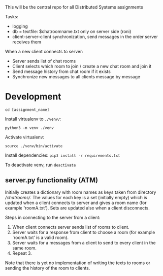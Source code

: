 This will be the central repo for all Distributed Systems assignments

Tasks:
- logging
- db = textfile: $chatroomname.txt only on server side (roni)
- client-server-client synchronization, send messages in the order server receives them


When a new client connects to server:
- Server sends list of chat rooms
- Client selects which room to join / create a new chat room and join it
- Send message history from chat room if it exists
- Synchronize new messages to all clients message by message

# Development
`cd [assignment_name]`

Install virtualenv to `./venv/`:

`python3 -m venv ./venv`

Activate virtualenv:

`source ./venv/bin/activate`


Install dependencies:
`pip3 install -r requirements.txt`

To deactivate venv, run `deactivate`

## server.py functionality (ATM)

Initially creates a dictionary with room names as keys taken from directory
*/chatrooms/*. The values for each key is a set (initially empty) which is updated
when a client connects to server and gives a room name (for example 'roomA.txt').
Sets are updated also when a client disconnects.  

Steps in connecting to the server from a client:
1. When client connects server sends list of rooms to client.
2. Server waits for a response from client to choose a room (for example 'roomA.txt'
is a valid room).
3. Server waits for a messages from a client to send to every client in the same room.
4. Repeat 3.

Note that there is yet no implementation of writing the texts to rooms or sending the
history of the room to clients. 
